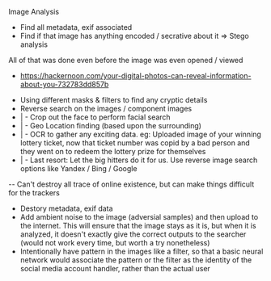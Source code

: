 
Image Analysis
- Find all metadata, exif associated
- Find if that image has anything encoded / secrative about it => Stego analysis

All of that was done even before the image was even opened / viewed
* https://hackernoon.com/your-digital-photos-can-reveal-information-about-you-732783dd857b
- Using different masks & filters to find any cryptic details
- Reverse search on the images / component images
- | - Crop out the face to perform facial search
- | - Geo Location finding (based upon the surrounding)
- | - OCR to gather any exciting data. eg: Uploaded image of your winning lottery ticket, now that ticket number was copid by a bad person and they went on to redeem the lottery prize for themselves
- | - Last resort: Let the big hitters do it for us. Use reverse image search options like Yandex / Bing / Google

-- Can't destroy all trace of online existence, but can make things difficult for the trackers
- Destory metadata, exif data
- Add ambient noise to the image (adversial samples) and then upload to the internet. This will ensure that the image stays as it is, but when it is analyzed, it doesn't exactly give the correct outputs to the searcher (would not work every time, but worth a try nonetheless)
- Intentionally have pattern in the images like a filter, so that a basic neural network would associate the pattern or the filter as the identity of the social media account handler, rather than the actual user
